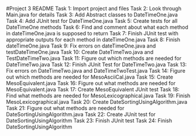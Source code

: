 #Project 3 README
Task 1: Import project and files
Task 2: Look through Main.java for details
Task 3: Add Abstract classes to DateTimeOne.java
Task 4: Add JUnit test for DateTimeOne.java
Task 5: Create tests for all DateTimeOne methods
Task 6: Find and comment about what each method in dateTimeOne.java is supposed to return
Task 7: Finish JUnit test with appropriate outputs for each method in dateTimeOne.java
Task 8: Finish dateTimeOne.java
Task 9: Fix errors on dateTimeOne.java and testDateTimeOne.java
Task 10: Create DateTimeTwo.java and TestDateTimeTwo.java
Task 11: Figure out which methods are needed for DateTimeTwo.java
Task 12: Finish JUnit Test for DateTimeTwo.java
Task 13: Fix errors on DateTimeTwo.java and DateTimeTwoTest.java
Task 14: Figure out which methods are needed for MesoAsciiCal.java
Task 15: Create MesoEquivalent.java
Task 16: Figure out what methods are needed for MesoEquivalent.java
Task 17: Create MesoEquivalent JUnit test
Task 18: Find what methods are needed for MesoLexicographical.java
Task 19: Finish MesoLexicographical.java
Task 20: Create DateSortingUsingAlgorithm.java
Task 21: Figure out what methods are needed for DateSortingUsingAlgorithm.java
Task 22: Create JUnit test for DateSortingUsingAlgorithm
Task 23: Finish JUnit test
Task 24: Finish DateSortingUsingAlgorithm